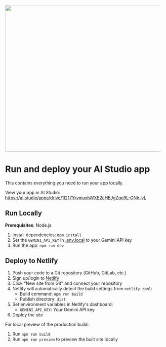 <div align="center">
<img width="1200" height="475" alt="GHBanner" src="https://github.com/user-attachments/assets/0aa67016-6eaf-458a-adb2-6e31a0763ed6" />
</div>

# Run and deploy your AI Studio app

This contains everything you need to run your app locally.

View your app in AI Studio: https://ai.studio/apps/drive/1I217YrvmuxhWXE2cHEJgZqo9L-ONh-vL

## Run Locally

**Prerequisites:**  Node.js

1. Install dependencies:
   `npm install`
2. Set the `GEMINI_API_KEY` in [.env.local](.env.local) to your Gemini API key
3. Run the app:
   `npm run dev`

## Deploy to Netlify

1. Push your code to a Git repository (GitHub, GitLab, etc.)
2. Sign up/login to [Netlify](https://netlify.com)
3. Click "New site from Git" and connect your repository
4. Netlify will automatically detect the build settings from `netlify.toml`:
   - Build command: `npm run build`
   - Publish directory: `dist`
5. Set environment variables in Netlify's dashboard:
   - `GEMINI_API_KEY`: Your Gemini API key
6. Deploy the site

For local preview of the production build:
1. Run `npm run build`
2. Run `npm run preview` to preview the built site locally

